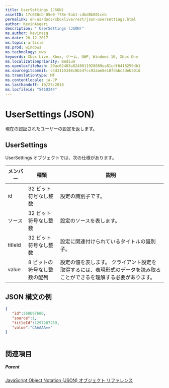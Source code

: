 ```yaml
---
title: UserSettings (JSON)
assetID: 17c030cb-05e0-f78e-5ab1-cdbd8b801ceb
permalink: en-us/docs/xboxlive/rest/json-usersettings.html
author: KevinAsgari
description: " UserSettings (JSON)"
ms.author: kevinasg
ms.date: 20-12-2017
ms.topic: article
ms.prod: windows
ms.technology: uwp
keywords: Xbox Live, Xbox, ゲーム, UWP, Windows 10, Xbox One
ms.localizationpriority: medium
ms.openlocfilehash: 20ac62403a8248011928089ea81cdf6418259db1
ms.sourcegitcommit: c4d3115348c8b54fcc92aae8e18fdabc3deb301d
ms.translationtype: MT
ms.contentlocale: ja-JP
ms.lasthandoff: 10/23/2018
ms.locfileid: "5410344"
---
```

# <a name="usersettings-json"></a>UserSettings (JSON)
現在の認証されたユーザーの設定を返します。 
<a id="ID4EN"></a>

 
## <a name="usersettings"></a>UserSettings
 
UserSettings オブジェクトでは、次の仕様があります。
 
| メンバー| 種類| 説明| 
| --- | --- | --- | 
| id| 32 ビット符号なし整数| 設定の識別子です。| 
| ソース| 32 ビット符号なし整数| 設定のソースを表します。 | 
| titleId| 32 ビット符号なし整数| 設定に関連付けられているタイトルの識別子。 | 
| value| 8 ビットの符号なし整数の配列| 設定の値を表します。 クライアント設定を取得するには、表現形式のデータを読み取ることができるを理解する必要があります。 | 
  
<a id="ID4EJC"></a>

 
## <a name="sample-json-syntax"></a>JSON 構文の例
 

```json
{
   "id":268697600,
   "source":1,
   "titleId":1297287259,
   "value":"CAAAAA=="
}
    
```

  
<a id="ID4ESC"></a>

 
## <a name="see-also"></a>関連項目
 
<a id="ID4EUC"></a>

 
##### <a name="parent"></a>Parent 

[JavaScript Object Notation (JSON) オブジェクト リファレンス](atoc-xboxlivews-reference-json.md)

   
